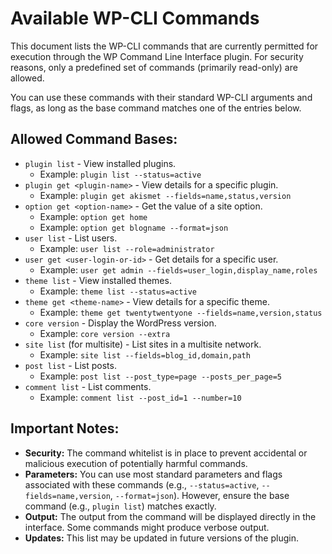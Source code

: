 # Available WP-CLI Commands

This document lists the WP-CLI commands that are currently permitted for execution through the WP Command Line Interface plugin. For security reasons, only a predefined set of commands (primarily read-only) are allowed.

You can use these commands with their standard WP-CLI arguments and flags, as long as the base command matches one of the entries below.

## Allowed Command Bases:

*   `plugin list` - View installed plugins.
    *   Example: `plugin list --status=active`
*   `plugin get <plugin-name>` - View details for a specific plugin.
    *   Example: `plugin get akismet --fields=name,status,version`
*   `option get <option-name>` - Get the value of a site option.
    *   Example: `option get home`
    *   Example: `option get blogname --format=json`
*   `user list` - List users.
    *   Example: `user list --role=administrator`
*   `user get <user-login-or-id>` - Get details for a specific user.
    *   Example: `user get admin --fields=user_login,display_name,roles`
*   `theme list` - View installed themes.
    *   Example: `theme list --status=active`
*   `theme get <theme-name>` - View details for a specific theme.
    *   Example: `theme get twentytwentyone --fields=name,version,status`
*   `core version` - Display the WordPress version.
    *   Example: `core version --extra`
*   `site list` (for multisite) - List sites in a multisite network.
    *   Example: `site list --fields=blog_id,domain,path`
*   `post list` - List posts.
    *   Example: `post list --post_type=page --posts_per_page=5`
*   `comment list` - List comments.
    *   Example: `comment list --post_id=1 --number=10`

## Important Notes:

*   **Security:** The command whitelist is in place to prevent accidental or malicious execution of potentially harmful commands.
*   **Parameters:** You can use most standard parameters and flags associated with these commands (e.g., `--status=active`, `--fields=name,version`, `--format=json`). However, ensure the base command (e.g., `plugin list`) matches exactly.
*   **Output:** The output from the command will be displayed directly in the interface. Some commands might produce verbose output.
*   **Updates:** This list may be updated in future versions of the plugin.
